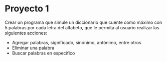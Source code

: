 # Proyecto 1
Crear un programa que simule un diccionario que cuente como máximo con 5 palabras por cada letra del alfabeto, que le permita al usuario realizar las siguientes acciones:

- Agregar palabras, significado, sinónimo, antónimo, entre otros
- Eliminar una palabra
- Buscar palabras en específico
